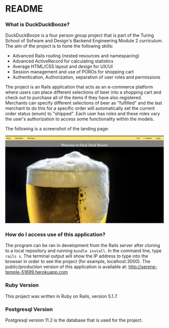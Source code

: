# README

### What is DuckDuckBooze?

DuckDuckBooze is a four person group project that is part of the Turing School of Sofware and
Design's Backend Engineering Module 2 curriculum.  The aim of the project is to hone the following skills:

- Advanced Rails routing (nested resources and namespacing)
- Advanced ActiveRecord for calculating statistics
- Average HTML/CSS layout and design for UX/UI
- Session management and use of POROs for shopping cart
- Authentication, Authorization, separation of user roles and permissions

The project is an Rails application that acts as an e-commerce platform where users can place different selections of beer into a shopping cart and check out to purchase all of the items if they have also registered. Merchants can specify different selections of beer as "fulfilled" and the last merchant to do this for a specific order will automatically set the current order status (enum) to "shipped". Each user has roles and these roles vary the user's authorization to access some functionality within the models.

The following is a screenshot of the landing page: 

![landing](Screen%20Shot%202019-04-10%20at%205.05.21%20PM.png)

### How do I access use of this application?
The program can be ran in development from the Rails server after cloning to a local repository and running `bundle install`.  In the command line, type `rails s`.  The terminal output will show the IP address to type into the browser in order to see the project (for example, localhost:3000).  The public/production version of this application is available at:
http://serene-temple-51699.herokuapp.com

### Ruby Version
This project was written in Ruby on Rails, version 5.1.7.  

### Postgresql Version
Postgresql version 11.2 is the database that is used for the project.
